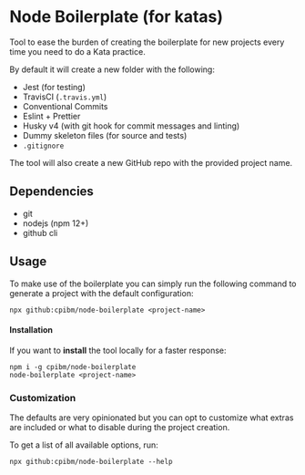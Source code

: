 # Node Boilerplate (for katas)
Tool to ease the burden of creating the boilerplate for new projects every time you need to do a Kata practice.

By default it will create a new folder with the following:
 - Jest (for testing)
 - TravisCI (`.travis.yml`)
 - Conventional Commits
 - Eslint + Prettier
 - Husky v4 (with git hook for commit messages and linting)
 - Dummy skeleton files (for source and tests)
 - `.gitignore`

 The tool will also create a new GitHub repo with the provided project name.

## Dependencies
 - git
 - nodejs (npm 12+)
 - github cli

## Usage
To make use of the boilerplate you can simply run the following command to generate a project with the default configuration:
```
npx github:cpibm/node-boilerplate <project-name>
```
#### Installation
If you want to **install** the tool locally for a faster response:
```
npm i -g cpibm/node-boilerplate
node-boilerplate <project-name>
```

### Customization
The defaults are very opinionated but you can opt to customize what extras are included or what to disable during the project creation.

To get a list of all available options, run:
```
npx github:cpibm/node-boilerplate --help
```
